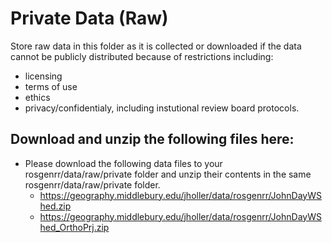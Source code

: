 # Private Data (Raw)
Store raw data in this folder as it is collected or downloaded if the data cannot be publicly distributed because of restrictions including:
- licensing
- terms of use
- ethics
- privacy/confidentialy, including instutional review board protocols.


## Download and unzip the following files here:

- Please download the following data files to your rosgenrr/data/raw/private folder and unzip their contents in the same rosgenrr/data/raw/private folder.
  - https://geography.middlebury.edu/jholler/data/rosgenrr/JohnDayWShed.zip
  - https://geography.middlebury.edu/jholler/data/rosgenrr/JohnDayWShed_OrthoPrj.zip
